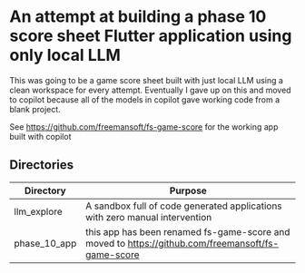 # An attempt at building a phase 10 score sheet Flutter application using only local LLM

This was going to be a game score sheet built with just local LLM using a clean workspace for every attempt.
Eventually I gave up on this and moved to copilot because all of the models in copilot gave working code from a blank project.

See <https://github.com/freemansoft/fs-game-score> for the working app built with copilot

## Directories

| Directory    | Purpose                                                                     |
| ------------ | --------------------------------------------------------------------------- |
| llm_explore  | A sandbox full of code generated applications with zero manual intervention |
| phase_10_app | this app has been renamed fs-game-score and moved to <https://github.com/freemansoft/fs-game-score> |
